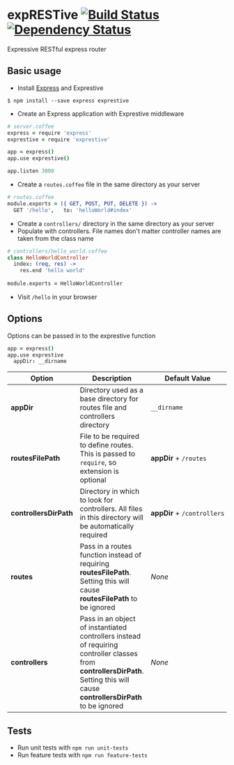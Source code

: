 expRESTive [![Build Status](https://travis-ci.org/alexdavid/exprestive.svg)](https://travis-ci.org/alexdavid/exprestive) [![Dependency Status](https://david-dm.org/alexdavid/exprestive.png)](https://david-dm.org/alexdavid/exprestive)
==========

Expressive RESTful express router

## Basic usage
* Install [Express](http://expressjs.com/) and Exprestive
```shell
$ npm install --save express exprestive
```

* Create an Express application with Exprestive middleware
```coffeescript
# server.coffee
express = require 'express'
exprestive = require 'exprestive'

app = express()
app.use exprestive()

app.listen 3000
```

* Create a `routes.coffee` file in the same directory as your server
```coffeescript
# routes.coffee
module.exports = ({ GET, POST, PUT, DELETE }) ->
  GET '/hello',   to: 'helloWorld#index'
```

* Create a `controllers/` directory in the same directory as your server
* Populate with controllers. File names don't matter controller names are taken from the class name
```coffeescript
# controllers/hello_world.coffee
class HelloWorldController
  index: (req, res) ->
    res.end 'hello world'
    
module.exports = HelloWorldController
```
* Visit `/hello` in your browser


## Options
Options can be passed in to the exprestive function
```coffeescript
app = express()
app.use exprestive
  appDir: __dirname
```
| Option                 | Description                                                                                                                                                                     | Default Value                         |
|------------------------|---------------------------------------------------------------------------------------------------------------------------------------------------------------------------------|---------------------------------------|
| **appDir**             | Directory used as a base directory for routes file and controllers directory                                                                                                    | `__dirname`                           |
| **routesFilePath**     | File to be required to define routes. This is passed to `require`, so extension is optional                                                                                     | **appDir**&nbsp;+&nbsp;`/routes`      |
| **controllersDirPath** | Directory in which to look for controllers. All files in this directory will be automatically required                                                                          | **appDir**&nbsp;+&nbsp;`/controllers` |
| **routes**             | Pass in a routes function instead of requiring **routesFilePath**. Setting this will cause **routesFilePath** to be ignored                                                     | *None*                                |
| **controllers**        | Pass in an object of instantiated controllers instead of requiring controller classes from **controllersDirPath**. Setting this will cause **controllersDirPath** to be ignored | *None*                                |

## Tests
* Run unit tests with `npm run unit-tests`
* Run feature tests with `npm run feature-tests`
